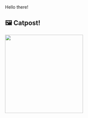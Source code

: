 Hello there!



## 🖼️ Catpost!

<sub>
    <img src="https://cdn2.thecatapi.com/images/bhh.jpg" height="256">
</sub>

